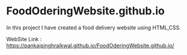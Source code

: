 # FoodOderingWebsite.github.io
In this project I have created a food delivery website using HTML,CSS.

WebSite Link : https://pankajsinghraikwal.github.io/FoodOderingWebsite.github.io/
